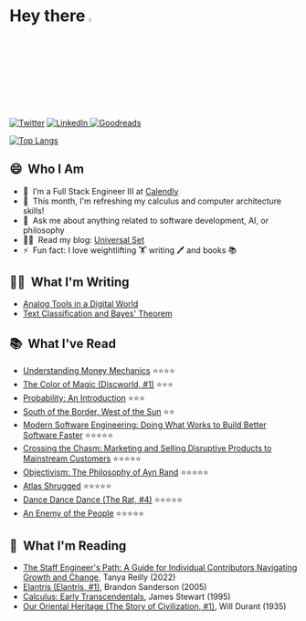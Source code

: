 # Hey there <a href="https://www.linkedin.com/in/quentinlintz/"><img src="https://media.giphy.com/media/hvRJCLFzcasrR4ia7z/giphy.gif" width="4%"></a>

<a href="https://www.twitter.com/quentinlintz">![Twitter](https://img.shields.io/badge/Twitter-%231DA1F2.svg?style=for-the-badge&logo=Twitter&logoColor=white)</a>
<a href="https://www.linkedin.com/in/quentinlintz/">![LinkedIn](https://img.shields.io/badge/linkedin-%230077B5.svg?style=for-the-badge&logo=linkedin&logoColor=white)
</a>
<a href="https://www.goodreads.com/user/show/160841838">![Goodreads](https://img.shields.io/badge/Goodreads-F3F1EA?style=for-the-badge&logo=goodreads&logoColor=372213)</a>

[![Top Langs](https://github-readme-stats.vercel.app/api/top-langs/?username=quentinlintz&layout=compact&hide=shell&size_weight=0.5&count_weight=0.5&theme=tokyonight&show_progress=false)](https://github.com/anuraghazra/github-readme-stats)

## 😄 &nbsp;Who I Am

- 🔭 &nbsp;I’m a Full Stack Engineer III at [Calendly](https://calendly.com/)
- 🌱 &nbsp;This month, I'm refreshing my calculus and computer architecture skills!
- 💬 &nbsp;Ask me about anything related to software development, AI, or philosophy
- 👨‍💻 &nbsp;Read my blog: [Universal Set](https://universalset.org/)
- ⚡ &nbsp;Fun fact: I love weightlifting 🏋️ writing 🖊️ and books 📚

## ✍🏻 &nbsp;What I'm Writing

<!-- UNIVERSALSET:START -->
- [Analog Tools in a Digital World](https://quentinlintz.github.io/posts/analog-tools-in-a-digital-world/)
- [Text Classification and Bayes&#39; Theorem](https://quentinlintz.github.io/posts/text-classification-and-bayes-theorem/)
<!-- UNIVERSALSET:END -->

## 📚 &nbsp;What I've Read

<!-- GOODREADS-READ:START -->
- [Understanding Money Mechanics](https://www.goodreads.com/review/show/6358661616?utm_medium=api&utm_source=rss) ⭐⭐⭐⭐
- [The Color of Magic (Discworld, #1)](https://www.goodreads.com/review/show/6351044354?utm_medium=api&utm_source=rss) ⭐⭐⭐
- [Probability: An Introduction](https://www.goodreads.com/review/show/6286456373?utm_medium=api&utm_source=rss) ⭐⭐⭐
- [South of the Border, West of the Sun](https://www.goodreads.com/review/show/6053104016?utm_medium=api&utm_source=rss) ⭐⭐
- [Modern Software Engineering: Doing What Works to Build Better Software Faster](https://www.goodreads.com/review/show/6097925818?utm_medium=api&utm_source=rss) ⭐⭐⭐⭐⭐
- [Crossing the Chasm: Marketing and Selling Disruptive Products to Mainstream Customers](https://www.goodreads.com/review/show/5976169314?utm_medium=api&utm_source=rss) ⭐⭐⭐⭐⭐
- [Objectivism: The Philosophy of Ayn Rand](https://www.goodreads.com/review/show/5907799301?utm_medium=api&utm_source=rss) ⭐⭐⭐⭐⭐
- [Atlas Shrugged](https://www.goodreads.com/review/show/5230094857?utm_medium=api&utm_source=rss) ⭐⭐⭐⭐⭐
- [Dance Dance Dance (The Rat, #4)](https://www.goodreads.com/review/show/5312782128?utm_medium=api&utm_source=rss) ⭐⭐⭐⭐⭐
- [An Enemy of the People](https://www.goodreads.com/review/show/5760924498?utm_medium=api&utm_source=rss) ⭐⭐⭐⭐⭐
<!-- GOODREADS-READ:END -->

## 📖 &nbsp;What I'm Reading

<!-- GOODREADS-CURRENTLY-READING:START -->
- [The Staff Engineer's Path: A Guide for Individual Contributors Navigating Growth and Change](https://www.goodreads.com/review/show/6495003472?utm_medium=api&utm_source=rss), Tanya Reilly (2022)
- [Elantris (Elantris, #1)](https://www.goodreads.com/review/show/6410362323?utm_medium=api&utm_source=rss), Brandon Sanderson (2005)
- [Calculus: Early Transcendentals](https://www.goodreads.com/review/show/6395865398?utm_medium=api&utm_source=rss), James Stewart (1995)
- [Our Oriental Heritage (The Story of Civilization, #1)](https://www.goodreads.com/review/show/6033872271?utm_medium=api&utm_source=rss), Will Durant (1935)
<!-- GOODREADS-CURRENTLY-READING:END -->
